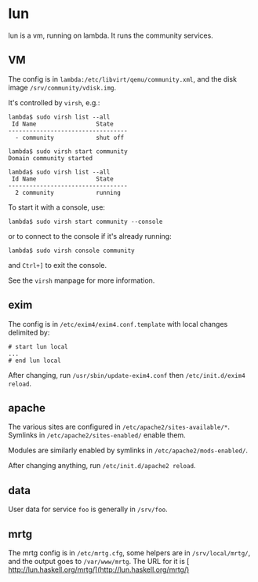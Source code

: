 # lun


lun is a vm, running on lambda. It runs the community services.

## VM


The config is in `lambda:/etc/libvirt/qemu/community.xml`, and the disk image
`/srv/community/vdisk.img`.


It's controlled by `virsh`, e.g.:

```wiki
lambda$ sudo virsh list --all
 Id Name                 State
----------------------------------
  - community            shut off

lambda$ sudo virsh start community
Domain community started

lambda$ sudo virsh list --all
 Id Name                 State
----------------------------------
  2 community            running
```


To start it with a console, use:

```wiki
lambda$ sudo virsh start community --console
```


or to connect to the console if it's already running:

```wiki
lambda$ sudo virsh console community
```


and `Ctrl+]` to exit the console.


See the `virsh` manpage for more information.

## exim


The config is in `/etc/exim4/exim4.conf.template` with local changes delimited by:

```wiki
# start lun local
...
# end lun local
```


After changing, run `/usr/sbin/update-exim4.conf` then `/etc/init.d/exim4 reload`.

## apache


The various sites are configured in `/etc/apache2/sites-available/*`. Symlinks in
`/etc/apache2/sites-enabled/` enable them.


Modules are similarly enabled by symlinks in `/etc/apache2/mods-enabled/`.


After changing anything, run `/etc/init.d/apache2 reload`.

## data


User data for service `foo` is generally in `/srv/foo`.

## mrtg


The mrtg config is in `/etc/mrtg.cfg`, some helpers are in `/srv/local/mrtg/`, and the output goes to `/var/www/mrtg`. The URL for it is [ http://lun.haskell.org/mrtg/](http://lun.haskell.org/mrtg/)